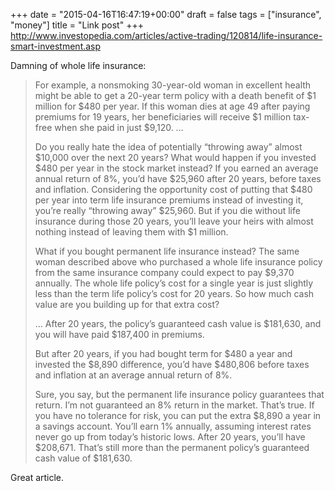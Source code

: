 +++
date = "2015-04-16T16:47:19+00:00"
draft = false
tags = ["insurance", "money"]
title = "Link post"
+++
http://www.investopedia.com/articles/active-trading/120814/life-insurance-smart-investment.asp



Damning of whole life insurance:

> For example, a nonsmoking 30-year-old woman in excellent health might be able to get a 20-year term policy with a death benefit of $1 million for $480 per year. If this woman dies at age 49 after paying premiums for 19 years, her beneficiaries will receive $1 million tax-free when she paid in just $9,120. …
>
> Do you really hate the idea of potentially “throwing away” almost $10,000 over the next 20 years? What would happen if you invested $480 per year in the stock market instead? If you earned an average annual return of 8%, you’d have $25,960 after 20 years, before taxes and inflation. Considering the opportunity cost of putting that $480 per year into term life insurance premiums instead of investing it, you’re really “throwing away” $25,960. But if you die without life insurance during those 20 years, you’ll leave your heirs with almost nothing instead of leaving them with $1 million.
>
> What if you bought permanent life insurance instead? The same woman described above who purchased a whole life insurance policy from the same insurance company could expect to pay $9,370 annually. The whole life policy’s cost for a single year is just slightly less than the term life policy’s cost for 20 years. So how much cash value are you building up for that extra cost?
>
> … After 20 years, the policy’s guaranteed cash value is $181,630, and you will have paid $187,400 in premiums.
>
> But after 20 years, if you had bought term for $480 a year and invested the $8,890 difference, you’d have $480,806 before taxes and inflation at an average annual return of 8%.
>
> Sure, you say, but the permanent life insurance policy guarantees that return. I’m not guaranteed an 8% return in the market. That’s true. If you have no tolerance for risk, you can put the extra $8,890 a year in a savings account. You’ll earn 1% annually, assuming interest rates never go up from today’s historic lows. After 20 years, you’ll have $208,671. That’s still more than the permanent policy’s guaranteed cash value of $181,630.

Great article.
